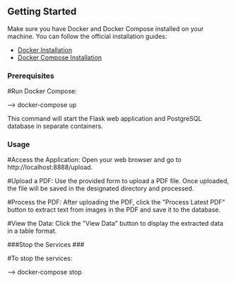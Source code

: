 ## Getting Started ##
Make sure you have Docker and Docker Compose installed on your machine. You can follow the official installation guides:


- [Docker Installation](https://docs.docker.com/get-docker/)
- [Docker Compose Installation](https://docs.docker.com/compose/install/)


### Prerequisites ###


#Run Docker Compose:

--> docker-compose up

This command will start the Flask web application and PostgreSQL database in separate containers.


### Usage ###

#Access the Application:
Open your web browser and go to http://localhost:8888/upload.

#Upload a PDF:
Use the provided form to upload a PDF file. Once uploaded, the file will be saved in the designated directory and processed.

#Process the PDF:
After uploading the PDF, click the "Process Latest PDF" button to extract text from images in the PDF and save it to the database.

#View the Data:
Click the "View Data" button to display the extracted data in a table format.


###Stop the Services ###

#To stop the services:

--> docker-compose stop

